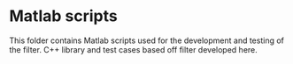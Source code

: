 # Matlab scripts

This folder contains Matlab scripts used for the development and testing of the filter.  C++ library and test cases based off filter developed here.
